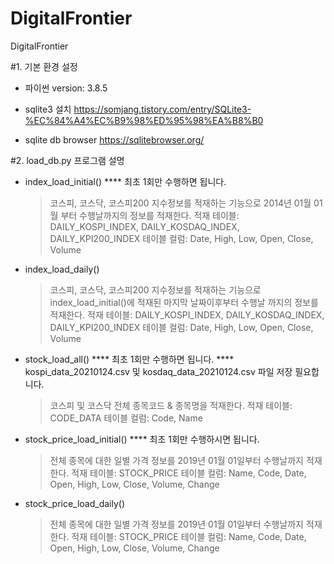 # DigitalFrontier
DigitalFrontier

#1. 기본 환경 설정
- 파이썬 version: 3.8.5

- sqlite3 설치
  https://somjang.tistory.com/entry/SQLite3-%EC%84%A4%EC%B9%98%ED%95%98%EA%B8%B0 

- sqlite db browser
  https://sqlitebrowser.org/

#2. load_db.py 프로그램 설명

- index_load_initial()
  **** 최초 1회만 수행하면 됩니다.
  > 코스피, 코스닥, 코스피200 지수정보를 적재하는 기능으로 2014년 01월 01월 부터 수행날까지의 정보를 적재한다.
  > 적재 테이블: DAILY_KOSPI_INDEX, DAILY_KOSDAQ_INDEX, DAILY_KPI200_INDEX
  > 테이블 컬럼: Date, High, Low, Open, Close, Volume
  
  
- index_load_daily()
  > 코스피, 코스닥, 코스피200 지수정보를 적재하는 기능으로 index_load_initial()에 적재된 마지막 날짜이후부터 수행날 까지의 정보를 적재한다.
  > 적재 테이블: DAILY_KOSPI_INDEX, DAILY_KOSDAQ_INDEX, DAILY_KPI200_INDEX
  > 테이블 컬럼: Date, High, Low, Open, Close, Volume
  
  
- stock_load_all()
  **** 최초 1회만 수행하면 됩니다.
  **** kospi_data_20210124.csv 및 kosdaq_data_20210124.csv 파일 저장 필요합니다.
  > 코스피 및 코스닥 전체 종목코드 & 종목명을 적재한다.
  > 적재 테이블: CODE_DATA
  > 테이블 컬럼: Code, Name
  
- stock_price_load_initial()
  **** 최초 1회만 수행하시면 됩니다.
  > 전체 종목에 대한 일별 가격 정보를 2019년 01월 01일부터 수행날까지 적재한다.
  > 적재 테이블: STOCK_PRICE
  > 테이블 컬럼: Name, Code, Date, Open, High, Low, Close, Volume, Change
  
- stock_price_load_daily()
  > 전체 종목에 대한 일별 가격 정보를 2019년 01월 01일부터 수행날까지 적재한다.
  > 적재 테이블: STOCK_PRICE
  > 테이블 컬럼: Name, Code, Date, Open, High, Low, Close, Volume, Change
